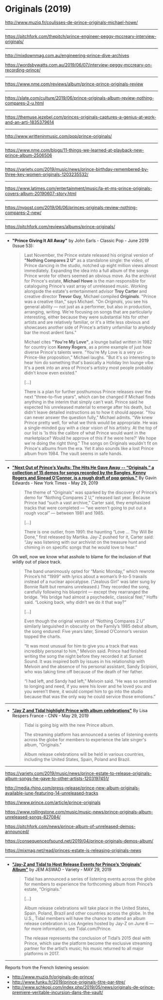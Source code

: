 
# Originals (2019)

http://www.muziq.fr/coulisses-de-prince-originals-michael-howe/

----

https://pitchfork.com/thepitch/prince-engineer-peggy-mccreary-interview-originals/

----

http://mixdownmag.com.au/engineering-prince-dive-archives

https://wordsbywatts.com.au/2019/06/07/interview-peggy-mccreary-on-recording-prince/

----

https://www.nme.com/reviews/album/prince-prince-originals-review

----

https://slate.com/culture/2019/06/prince-originals-album-review-nothing-compares-2-u.html

----

https://themuse.jezebel.com/princes-originals-captures-a-genius-at-work-and-an-arti-1835379614

----

http://www.writteninmusic.com/pop/prince-originals/

----

https://www.nme.com/blogs/11-things-we-learned-at-playback-new-prince-album-2506506

----

https://variety.com/2019/music/news/prince-birthday-remembered-by-three-key-women-originals-1203235532/

----

https://www.latimes.com/entertainment/music/la-et-ms-prince-originals-covers-album-20190607-story.html

----

https://nypost.com/2019/06/06/princes-originals-review-nothing-compares-2-new/

----

https://pitchfork.com/reviews/albums/prince-originals/

----

 - **"Prince Giving It All Away"** by John Earls - Classic Pop - June 2019 (Issue 53):

    > Last November, the Prince estate released his original version of **"Nothing Compares 2 U"** as a standalone single: the video, of Prince dancing in the studio, notched up eight million views almost immediately. Expanding the idea into a full album of the songs Prince wrote for others seemed an obvious move. As the archivist for Prince's estate, **Michael Howe** is the man responsible for cataloguing Prince's vast array of unreleased music. Working alongside the estate's entertainment advisor **Troy Carter** and creative director **Trevor Guy**, Michael compiled ***Originals***. "Prince was a creative titan," says Michael. "On *Originals*, you see his general ability — not just as a performer, but also in production, arranging, writing. We're focusing on songs that are particularly interesting, either because they were substantial hits for other artists and are relatively familiar, or it's a little less obvious and showcases another side of Prince's artistry unfamiliar to anybody bar the most ardent fans."
	>
	> Michael cites **"You're My Love"**, a lounge ballad written in 1982 for country icon **Kenny Rogers**, as a prime example of just how diverse Prince's talents were. "You're My Love is a very un-Prince-like proposition," Michael laughs. "But it's so interesting to hear him do something that's basically a Holiday Inn lounge vibe. It's a peek into an area of Prince's artistry most people probably didn't know even existed."
	>
    > [...]
    > 
	> There is a plan for further posthumous Prince releases over the next "three-to-five years", which can be changed if Michael finds anything in the interim that simply can't wait. Prince said he expected his unreleased material to emerge after his death, but didn't leave detailed instructions as to how it should appear. "You can never answer the question fully," Michael admits. "We knew Prince pretty well, for what we think would be appropriate. He was a single-minded guy with a clear vision of his artistry. At the top of our list is 'Is this the calibre of what Prince would want in the marketplace? Would he approve of this if he were here?' We hope we're doing the right thing." The songs on Originals wouldn't fit on Prince's albums from the era. Yet it also sounds like a lost Prince album from 1984. The vault seems in safe hands.

----

 - [**"Next Out of Prince’s Vaults: The Hits He Gave Away -- “Originals,” a collection of 15 demos for songs recorded by the Bangles, Kenny Rogers and Sinead O’Connor, is a rough draft of pop genius."**](https://www.nytimes.com/2019/05/29/arts/music/prince-originals-demo-album.html) By Gavin Edwards - New York Times - May 29, 2019
 
    > The theme of “Originals” was sparked by the discovery of Prince’s demo for “Nothing Compares 2 U,” released last year. Because Prince had “such a vast archive,” Carter said, they emphasized tracks that were completed — “we weren’t going to put out a rough vocal” — between 1981 and 1985.
    > 
    > [...]
    > 
    > There is one outlier, from 1991: the haunting “Love … Thy Will Be Done,” first released by Martika. Jay-Z pushed for it, Carter said: “Jay was listening with our archivist on the treasure hunt and chiming in on specific songs that he would love to hear.”
	
	Oh well, now we know what asshole to blame for the inclusion of that wildly out of place track.
	
    > The band unanimously opted for “Manic Monday,” which rewrote Prince’s hit “1999” with lyrics about a woman’s 9-to-5 travails instead of a nuclear apocalypse. (“Jealous Girl” was later sung by Bonnie Raitt but remains unreleased.) They recorded the song, carefully following his blueprint — except they rearranged the bridge. “His bridge had almost a psychedelic, classical feel,” Hoffs said. “Looking back, why didn’t we do it that way?”
    > 
    > [...]
    > 
    > Even though the original version of “Nothing Compares 2 U” similarly languished in obscurity on the Family’s 1985 debut album, the song endured: Five years later, Sinead O’Connor’s version topped the charts.
    > 
    > “It was most unusual for him to give you a track that was incredibly personal to him,” Melvoin said. Prince had finished writing the song the night before they recorded it at Sunset Sound. It was inspired both by issues in his relationship with Melvoin and the absence of his personal assistant, Sandy Scipioni, who was taking time off because of the death of her father.
    > 
    > “I had left, and Sandy had left,” Melvoin said. “He was so sensitive to longing and need, if you were his lover and he loved you and you weren’t there, it would compel him to go into the studio because that was the only way he could service those emotions.”
	
----

 - [**"Jay Z and Tidal highlight Prince with album celebrations"**](https://edition.cnn.com/2019/05/29/entertainment/prince-jay-tidal-album/index.html) By Lisa Respers France - CNN - May 29, 2019

    > Tidal is going big with the new Prince album.
    > 
    > The streaming platform has announced a series of listening events across the globe for members to experience the late singer's album, "Originals."
    > 
    > Album release celebrations will be held in various countries, including the United States, Spain, Poland and Brazil.

----

https://variety.com/2019/music/news/prince-estate-to-release-originals-album-songs-he-gave-to-other-artists-1203197451/

http://media.rhino.com/press-release/prince-new-album-originals-available-june-featuring-14-unreleased-tracks

https://www.prince.com/article/prince-originals


https://www.rollingstone.com/music/music-news/prince-originals-album-unreleased-songs-827084/

https://pitchfork.com/news/prince-album-of-unreleased-demos-announced/

https://consequenceofsound.net/2019/04/prince-originals-demos-album/

https://mixmag.net/read/princes-estate-is-releasing-originals-news

----

- [**"Jay-Z and Tidal to Host Release Events for Prince’s ‘Originals’ Album"**](https://variety.com/2019/digital/news/jay-z-and-tidal-to-host-release-events-for-princes-originals-album-1203227567/) by JEM ASWAD - Variety - MAY 29, 2019

    > Tidal has announced a series of listening events across the globe for members to experience the forthcoming album from Prince’s estate, “Originals.”
    >
    > [...]
    >
    > Album release celebrations will take place in the United States, Spain, Poland, Brazil and other countries across the globe. In the U.S., Tidal members will have the chance to attend an album release celebration in Los Angeles hosted by Jay-Z on June 6 — for more information, see Tidal.com/Prince.
    >
    > The release represents the conclusion of Tidal’s 2015 deal with Prince, which saw the platform become the exclusive streaming partner for the artist’s music; his music returned to all major platforms in 2017.

----

Reports from the French listening session:

- http://www.muziq.fr/originals-de-prince/
- http://www.funku.fr/2019/prince-originals-titre-par-titre/
- http://www.schkopi.com/index.php/2019/05/news/originals-de-prince-premiere-veritable-incursion-dans-the-vault/

